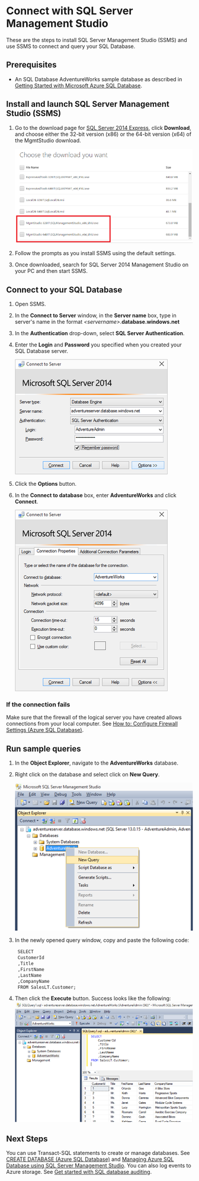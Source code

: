 <properties
	urlDisplayName="How to connect to an Azure SQL database using SSMS"
	pageTitle="How to connect to an Azure SQL database using SSMS" metaKeywords=""
	description="Learn how to connect to an Azure SQL database using SSMS."
	metaCanonical=""
	services="sql-database"
	documentationCenter=""
	title="How to connect to an Azure SQL database using SSMS"
	authors="sidneyh" solutions=""
	manager="jhubbard" editor="" />

<tags
	ms.service="sql-database"
	ms.workload="data-management"
	ms.tgt_pltfrm="na"
	ms.devlang="na"
	ms.topic="get-started-article" 
	ms.date="07/15/2015"
	ms.author="sidneyh" />

# Connect with SQL Server Management Studio

These are the steps to install SQL Server Management Studio (SSMS) and use SSMS to connect and query your SQL Database.

## Prerequisites
* An SQL Database AdventureWorks sample database as described in [Getting Started with Microsoft Azure SQL Database](sql-database-get-started.md).

## Install and launch SQL Server Management Studio (SSMS)
1. Go to the download page for [SQL Server 2014 Express](http://www.microsoft.com/download/details.aspx?id=42299), click **Download**, and choose either the 32-bit version (x86) or the 64-bit version (x64) of the MgmtStudio download.

	![MgtmtStudio32BIT or MgmtStudio64BIT][1]
2.	Follow the prompts as you install SSMS using the default settings.
3.	Once downloaded, search for SQL Server 2014 Management Studio on your PC and then start SSMS.


## Connect to your SQL Database
1. Open SSMS.
2. In the **Connect to Server** window, in the **Server name** box, type in server's name in the format *&lt;servername>*.**database.windows.net**
3. In the **Authentication** drop-down, select **SQL Server Authentication**.
4. Enter the **Login** and **Password** you specified when you created your SQL Database server.

	![Connect to server dialog][2]
5. Click the **Options** button.
6. In the **Connect to database** box, enter **AdventureWorks** and click **Connect**.

	![Connect to database][3]

### If the connection fails
Make sure that the firewall of the logical server you have created allows connections from your local computer. See [How to: Configure Firewall Settings (Azure SQL Database)](https://msdn.microsoft.com/library/azure/jj553530.aspx).

## Run sample queries

1. In the **Object Explorer**, navigate to the **AdventureWorks** database.
2. Right click on the database and select click on **New Query**.

	![New query][4]
3. In the newly opened query window, copy and paste the following code:

		SELECT 
		CustomerId
		,Title
		,FirstName
		,LastName
		,CompanyName
		FROM SalesLT.Customer;

4. Then click the **Execute** button.  Success looks like the following:
	![Sucess][5]


## Next Steps
You can use Transact-SQL statements to create or manage databases. See [CREATE DATABASE (Azure SQL Database)](https://msdn.microsoft.com/library/dn268335.aspx) and [Managing Azure SQL Database using SQL Server Management Studio](sql-database-manage-azure-ssms.md). You can also log events to Azure storage. See [Get started with SQL database auditing](sql-database-auditing-get-started.md).

<!--Image references-->

[1]:./media/sql-database-connect-to-database/1-download.png
[2]:./media/sql-database-connect-to-database/2-connect.png
[3]:./media/sql-database-connect-to-database/3-connect-to-database.png
[4]:./media/sql-database-connect-to-database/4-run-query.png
[5]:./media/sql-database-connect-to-database/5-success.png
 
